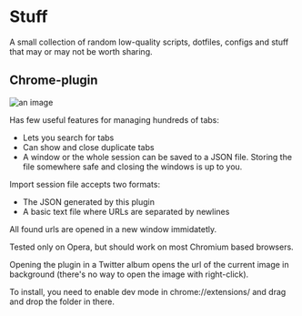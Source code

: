 # Stuff
A small collection of random low-quality scripts, dotfiles, configs and stuff that may or may not be worth sharing. 

## Chrome-plugin
![an image](https://kosshi.fi/u/RGWd.png)

Has few useful features for managing hundreds of tabs:
- Lets you search for tabs
- Can show and close duplicate tabs
- A window or the whole session can be saved to a JSON file. Storing the file somewhere safe and closing the windows is up to you.

Import session file accepts two formats:
- The JSON generated by this plugin
- A basic text file where URLs are separated by newlines

All found urls are opened in a new window immidatetly. 

Tested only on Opera, but should work on most Chromium based browsers.

Opening the plugin in a Twitter album opens the url of the current image in background (there's no way to open the image with right-click).

To install, you need to enable dev mode in chrome://extensions/ and drag and drop the folder in there.
